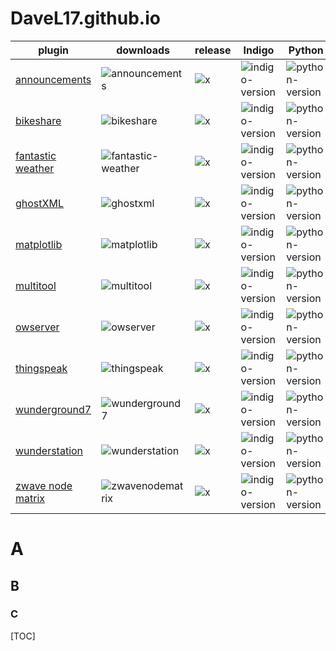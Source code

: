 # DaveL17.github.io

| plugin                                                            | downloads                                                                                                | release                                                                   | Indigo                                                                        | Python                                                                    | Status                                                                               |
|-------------------------------------------------------------------|----------------------------------------------------------------------------------------------------------|---------------------------------------------------------------------------|-------------------------------------------------------------------------------|---------------------------------------------------------------------------|--------------------------------------------------------------------------------------|
| [announcements](https://github.com/DaveL17/announcements)         | ![announcements](https://img.shields.io/github/downloads/DaveL17/announcements/latest/total.svg)         | ![x](https://img.shields.io/github/release/DaveL17/announcements.svg)     | ![indigo-version](https://img.shields.io/badge/Indigo-2022.1+-blueviolet.svg) | ![python-version](https://img.shields.io/badge/Python-3.10-darkgreen.svg) | ![plugin-status](https://img.shields.io/badge/Status-Healthy-darkgreen.svg)          |
| [bikeshare](https://github.com/DaveL17/bikeshare)                 | ![bikeshare](https://img.shields.io/github/downloads/DaveL17/bikeshare/latest/total.svg)                 | ![x](https://img.shields.io/github/release/DaveL17/bikeshare.svg)         | ![indigo-version](https://img.shields.io/badge/Indigo-2022.1+-blueviolet.svg) | ![python-version](https://img.shields.io/badge/Python-3.10-darkgreen.svg) | ![plugin-status](https://img.shields.io/badge/Status-Healthy-darkgreen.svg)          |
| [fantastic weather](https://github.com/DaveL17/Fantastic-Weather) | ![fantastic-weather](https://img.shields.io/github/downloads/DaveL17/fantastic-weather/latest/total.svg) | ![x](https://img.shields.io/github/release/DaveL17/fantastic-weather.svg) | ![indigo-version](https://img.shields.io/badge/Indigo-2022.1+-blueviolet.svg) | ![python-version](https://img.shields.io/badge/Python-3.10-darkgreen.svg) | ![plugin-status](https://img.shields.io/badge/Status-On%20Life%20Support-FF7F7F.svg) |
| [ghostXML](https://github.com/IndigoDomotics/GhostXML)            | ![ghostxml](https://img.shields.io/github/downloads/indigodomotics/ghostxml/latest/total.svg)            | ![x](https://img.shields.io/github/release/indigodomotics/ghostxml.svg)   | ![indigo-version](https://img.shields.io/badge/Indigo-2022.1+-blueviolet.svg) | ![python-version](https://img.shields.io/badge/Python-3.10-darkgreen.svg) | ![plugin-status](https://img.shields.io/badge/Status-Healthy-darkgreen.svg)          |
| [matplotlib](https://github.com/DaveL17/matlotlib)                | ![matplotlib](https://img.shields.io/github/downloads/DaveL17/matplotlib/latest/total.svg)               | ![x](https://img.shields.io/github/release/DaveL17/matplotlib.svg)        | ![indigo-version](https://img.shields.io/badge/Indigo-2022.1+-blueviolet.svg) | ![python-version](https://img.shields.io/badge/Python-3.10-darkgreen.svg) | ![plugin-status](https://img.shields.io/badge/Status-Healthy-darkgreen.svg)          |
| [multitool](https://github.com/DaveL17/multitool)                 | ![multitool](https://img.shields.io/github/downloads/DaveL17/multitool/latest/total.svg)                 | ![x](https://img.shields.io/github/release/DaveL17/multitool.svg)         | ![indigo-version](https://img.shields.io/badge/Indigo-2022.1+-blueviolet.svg) | ![python-version](https://img.shields.io/badge/Python-3.10-darkgreen.svg) | ![plugin-status](https://img.shields.io/badge/Status-Healthy-darkgreen.svg)          |
| [owserver](https://github.com/DaveL17/owserver)                   | ![owserver](https://img.shields.io/github/downloads/DaveL17/owserver/latest/total.svg)                   | ![x](https://img.shields.io/github/release/DaveL17/owserver.svg)          | ![indigo-version](https://img.shields.io/badge/Indigo-2022.1+-blueviolet.svg) | ![python-version](https://img.shields.io/badge/Python-3.10-darkgreen.svg) | ![plugin-status](https://img.shields.io/badge/Status-Healthy-darkgreen.svg)          |
| [thingspeak](https://github.com/DaveL17/thingspeak)               | ![thingspeak](https://img.shields.io/github/downloads/DaveL17/thingspeak/latest/total.svg)               | ![x](https://img.shields.io/github/release/DaveL17/thingspeak.svg)        | ![indigo-version](https://img.shields.io/badge/Indigo-7.0+-blueviolet.svg)    | ![python-version](https://img.shields.io/badge/Python-2.7-darkgreen.svg)  | ![plugin-status](https://img.shields.io/badge/Status-Deprecated-red.svg)             |
| [wunderground7](https://github.com/DaveL17/wunderground7)         | ![wunderground7](https://img.shields.io/github/downloads/DaveL17/wunderground7/latest/total.svg)         | ![x](https://img.shields.io/github/release/DaveL17/wunderground7.svg)     | ![indigo-version](https://img.shields.io/badge/Indigo-7.0+-blueviolet.svg)    | ![python-version](https://img.shields.io/badge/Python-2.7-darkgreen.svg)  | ![plugin-status](https://img.shields.io/badge/Status-Deprecated-red.svg)             |
| [wunderstation](https://github.com/DaveL17/wunderstation)         | ![wunderstation](https://img.shields.io/github/downloads/DaveL17/wunderstation/latest/total.svg)         | ![x](https://img.shields.io/github/release/DaveL17/wunderstation.svg)     | ![indigo-version](https://img.shields.io/badge/Indigo-7.0+-blueviolet.svg)    | ![python-version](https://img.shields.io/badge/Python-2.7-darkgreen.svg)  | ![plugin-status](https://img.shields.io/badge/Status-Deprecated-red.svg)             |
| [zwave node matrix  ](https://github.com/DaveL17/ZWaveNodeMatrix) | ![zwavenodematrix](https://img.shields.io/github/downloads/DaveL17/zwavenodematrix/latest/total.svg)     | ![x](https://img.shields.io/github/release/DaveL17/zwavenodematrix.svg)   | ![indigo-version](https://img.shields.io/badge/Indigo-2022.1+-blueviolet.svg) | ![python-version](https://img.shields.io/badge/Python-3.10-darkgreen.svg) | ![plugin-status](https://img.shields.io/badge/Status-Healthy-darkgreen.svg)          |


# A
## B
### C

[TOC]
